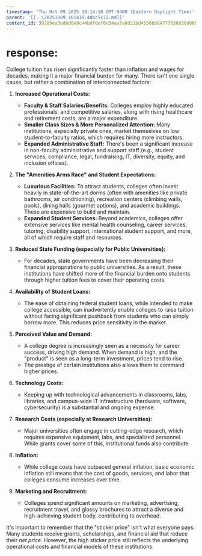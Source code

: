 ```yaml
---
timestamp: 'Thu Oct 09 2025 10:14:18 GMT-0400 (Eastern Daylight Time)'
parent: '[[..\20251009_101418.48bc5c72.md]]'
content_id: 39289ea3edbd0e9c44bdf0ef6e34aa7a8d21bd4556bb84777938638d066ceeff
---
```


# response:

College tuition has risen significantly faster than inflation and wages for decades, making it a major financial burden for many. There isn't one single cause, but rather a combination of interconnected factors:

1. **Increased Operational Costs:**
   * **Faculty & Staff Salaries/Benefits:** Colleges employ highly educated professionals, and competitive salaries, along with rising healthcare and retirement costs, are a major expenditure.
   * **Smaller Class Sizes & More Personalized Attention:** Many institutions, especially private ones, market themselves on low student-to-faculty ratios, which requires hiring more instructors.
   * **Expanded Administrative Staff:** There's been a significant increase in non-faculty administrative and support staff (e.g., student services, compliance, legal, fundraising, IT, diversity, equity, and inclusion offices).

2. **The "Amenities Arms Race" and Student Expectations:**
   * **Luxurious Facilities:** To attract students, colleges often invest heavily in state-of-the-art dorms (often with amenities like private bathrooms, air conditioning), recreation centers (climbing walls, pools), dining halls (gourmet options), and academic buildings. These are expensive to build and maintain.
   * **Expanded Student Services:** Beyond academics, colleges offer extensive services like mental health counseling, career services, tutoring, disability support, international student support, and more, all of which require staff and resources.

3. **Reduced State Funding (especially for Public Universities):**
   * For decades, state governments have been decreasing their financial appropriations to public universities. As a result, these institutions have shifted more of the financial burden onto students through higher tuition fees to cover their operating costs.

4. **Availability of Student Loans:**
   * The ease of obtaining federal student loans, while intended to make college accessible, can inadvertently enable colleges to raise tuition without facing significant pushback from students who can simply borrow more. This reduces price sensitivity in the market.

5. **Perceived Value and Demand:**
   * A college degree is increasingly seen as a necessity for career success, driving high demand. When demand is high, and the "product" is seen as a long-term investment, prices tend to rise.
   * The prestige of certain institutions also allows them to command higher prices.

6. **Technology Costs:**
   * Keeping up with technological advancements in classrooms, labs, libraries, and campus-wide IT infrastructure (hardware, software, cybersecurity) is a substantial and ongoing expense.

7. **Research Costs (especially at Research Universities):**
   * Major universities often engage in cutting-edge research, which requires expensive equipment, labs, and specialized personnel. While grants cover some of this, institutional funds also contribute.

8. **Inflation:**
   * While college costs have outpaced general inflation, basic economic inflation still means that the cost of goods, services, and labor that colleges consume increases over time.

9. **Marketing and Recruitment:**
   * Colleges spend significant amounts on marketing, advertising, recruitment travel, and glossy brochures to attract a diverse and high-achieving student body, contributing to overhead.

It's important to remember that the "sticker price" isn't what everyone pays. Many students receive grants, scholarships, and financial aid that reduce their *net price*. However, the high sticker price still reflects the underlying operational costs and financial models of these institutions.
